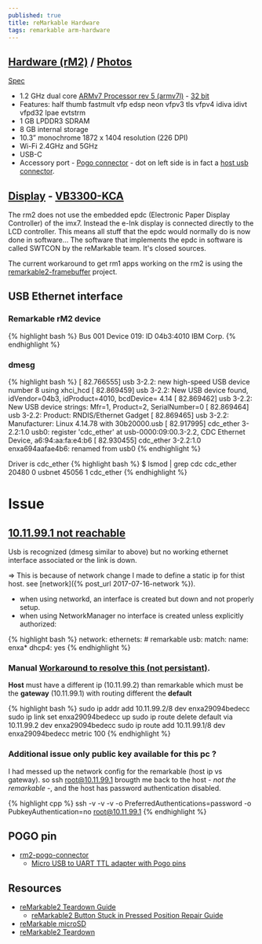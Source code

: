 ```yaml
---
published: true
title: reMarkable Hardware
tags: remarkable arm-hardware
---
```

## [Hardware (rM2)](https://remarkable.com/store/remarkable-2) / [Photos](https://www.reddit.com/r/RemarkableTablet/comments/kcqzdy/broke_my_remarkable_2_it_was_knocked_off_the/)
[Spec](https://remarkable.com/#Specifications) 
- 1.2 GHz dual core [ARMv7 Processor rev 5 (armv7l)](https://remarkablewiki.com/tech/specs/rm2_specs) - [32 bit](https://askubuntu.com/questions/928227/is-armv7l-32-or-64-bit/1042272#1042272)
- Features: half thumb fastmult vfp edsp neon vfpv3 tls vfpv4 idiva idivt vfpd32 lpae evtstrm
- 1 GB LPDDR3 SDRAM
- 8 GB internal storage
- 10.3” monochrome 1872 x 1404 resolution (226 DPI)
- Wi-Fi 2.4GHz and 5GHz
- USB-C
- Accessory port - [Pogo connector](https://www.reddit.com/r/RemarkableTablet/comments/j9g1d5/rm2_with_an_external_keyboard_accessory_port_usage/) - dot on left side is in fact a [host usb connector](https://imgur.com/gallery/TRuN0jc).

## [Display](https://remarkablewiki.com/tech/rm2_framebuffer) - [VB3300-KCA](https://www.eink.com/product.html?type=productdetail&id=7)
The rm2 does not use the embedded epdc (Electronic Paper Display Controller) of the imx7. Instead the e-Ink display is connected directly to the LCD controller. This means all stuff that the epdc would normally do is now done in software... The software that implements the epdc in software is called SWTCON by the reMarkable team. It's closed sources.

The current workaround to get rm1 apps working on the rm2 is using the [remarkable2-framebuffer](https://github.com/ddvk/remarkable2-framebuffer) project.


## USB Ethernet interface
### Remarkable rM2 device
{% highlight bash %}
Bus 001 Device 019: ID 04b3:4010 IBM Corp.
{% endhighlight %}

### dmesg
{% highlight bash %}
[   82.766555] usb 3-2.2: new high-speed USB device number 8 using xhci_hcd
[   82.869459] usb 3-2.2: New USB device found, idVendor=04b3, idProduct=4010, bcdDevice= 4.14
[   82.869462] usb 3-2.2: New USB device strings: Mfr=1, Product=2, SerialNumber=0
[   82.869464] usb 3-2.2: Product: RNDIS/Ethernet Gadget
[   82.869465] usb 3-2.2: Manufacturer: Linux 4.14.78 with 30b20000.usb
[   82.917995] cdc_ether 3-2.2:1.0 usb0: register 'cdc_ether' at usb-0000:09:00.3-2.2, CDC Ethernet Device, a6:94:aa:fa:e4:b6
[   82.930455] cdc_ether 3-2.2:1.0 enxa694aafae4b6: renamed from usb0
{% endhighlight %}

Driver is cdc_ether
{% highlight bash %}
$ lsmod | grep cdc
cdc_ether              20480  0
usbnet                 45056  1 cdc_ether
{% endhighlight %}

# Issue
## [10.11.99.1 not reachable](https://remarkablewiki.com/tech/ssh#fedora_33)
Usb is recognized (dmesg similar to above) but no working ethernet interface associated or the link is down.

=> This is because of network change I made to define a static ip for thist host. see [network]({% post_url 2017-07-16-network %}). 

- when using networkd, an interface is created but down and not properly setup.
- when using NetworkManager no interface is created unless explicitly authorized:

{% highlight bash %}
network:
  ethernets:
    # remarkable
    usb:
     match:
       name: enxa*
     dhcp4: yes
{% endhighlight %}

### Manual [Workaround to resolve this (not persistant)](https://www.howtogeek.com/657911/how-to-use-the-ip-command-on-linux/).

**Host** must have a different ip (10.11.99.2) than remarkable which  must be the **gateway** (10.11.99.1) with routing different the **default**

{% highlight bash %}
sudo ip addr add 10.11.99.2/8 dev enxa29094bedecc
sudo ip link set enxa29094bedecc up
sudo ip route delete default via 10.11.99.2 dev enxa29094bedecc
sudo ip route add 10.11.99.1/8 dev enxa29094bedecc metric 100
{% endhighlight %}

### Additional issue only public key available for this pc ?
I had messed up the network config for the remarkable (host ip vs gateway). so ssh root@10.11.99.1 brougth me back to the host - _not the remarkable_ -, and the host has password authentication disabled.

{% highlight cpp %}
ssh -v -v -v -o PreferredAuthentications=password -o PubkeyAuthentication=no root@10.11.99.1 
{% endhighlight %}

## POGO pin
- [rm2-pogo-connector](https://discord.com/channels/385916768696139794/830092059578466322)
	- [Micro USB to UART TTL adapter with Pogo pins](https://www.tindie.com/products/PhoenixCNC/micro-usb-to-uart-ttl-adapter-with-pogo-pins/)

## Resources
- [reMarkable2 Teardown Guide](https://www.reddit.com/r/RemarkableTablet/comments/l0vq8f/remarkable2_teardown_guide/)
  	- [reMarkable2 Button Stuck in Pressed Position Repair Guide](https://www.reddit.com/r/RemarkableTablet/comments/l0x9y6/remarkable2_button_stuck_in_pressed_position/)
- [reMarkable microSD](http://www.davisr.me/projects/remarkable-microsd/)
- [reMarkable2 Teardown](https://fccid.io/2AMK2-RM110/Internal-Photos/Internal-photos-4523960)
